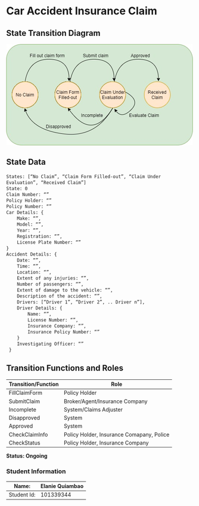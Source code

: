 # Car Accident Insurance Claim #

## State Transition Diagram ##
 ![state diagram](https://github.com/elaquiambao/GBC-dApp1-CarAccidentInsuranceClaim/blob/main/images/car-insurance-claim.jpg?raw=true)

## State Data ##
```
States: [“No Claim”, “Claim Form Filled-out”, “Claim Under Evaluation”, “Received Claim”]
State: 0
Claim Number: “”
Policy Holder: “”
Policy Number: “”
Car Details: {
	Make: “”,
	Model: “”,
	Year: “”,
	Registration: “”,
 	License Plate Number: “” 
}
Accident Details: {
	Date: “”,
	Time: “”,
	Location: “”,
	Extent of any injuries: “”,
	Number of passengers: “”,
	Extent of damage to the vehicle: “”,
	Description of the accident: “”,
 	Drivers: [“Driver 1”, “Driver 2”, .. Driver n”],
 	Driver Details: {
   		Name: “”,
   		License Number: “”,
   		Insurance Company: “”,
		Insurance Policy Number: “” 
  	}
	Investigating Officer: “”
 }
 ```



## Transition Functions and Roles ##

Transition/Function | Role
------------------- | ----
FillClaimForm | Policy Holder
SubmitClaim | Broker/Agent/Insurance Company
Incomplete | System/Claims Adjuster
Disapproved | System
Approved | System
CheckClaimInfo | Policy Holder, Insurance Comapany, Police
CheckStatus | Policy Holder, Insurance Company

**Status: Ongoing** 

### Student Information

Name:       | Elanie Quiambao 
------------|------------
Student Id: | 101339344

